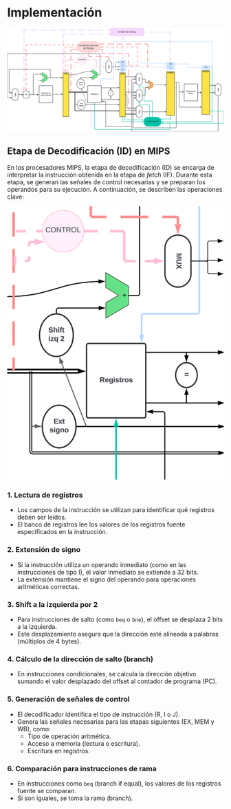 # Implementación

<p align="center">
    <img src="../../img/image17.png" alt="Formato de instrucción Tipo J">
</p>


## Etapa de Decodificación (ID) en MIPS

En los procesadores MIPS, la etapa de decodificación (ID) se encarga de interpretar la instrucción obtenida en la etapa de *fetch* (IF). Durante esta etapa, se generan las señales de control necesarias y se preparan los operandos para su ejecución. A continuación, se describen las operaciones clave:

<p align="center">
    <img src="../../img/image26.png" alt="Formato de instrucción Tipo J">
</p>

### 1. Lectura de registros
- Los campos de la instrucción se utilizan para identificar qué registros deben ser leídos.
- El banco de registros lee los valores de los registros fuente especificados en la instrucción.

### 2. Extensión de signo
- Si la instrucción utiliza un operando inmediato (como en las instrucciones de tipo I), el valor inmediato se extiende a 32 bits.
- La extensión mantiene el signo del operando para operaciones aritméticas correctas.

### 3. Shift a la izquierda por 2
- Para instrucciones de salto (como `beq` o `bne`), el offset se desplaza 2 bits a la izquierda.
- Este desplazamiento asegura que la dirección esté alineada a palabras (múltiplos de 4 bytes).

### 4. Cálculo de la dirección de salto (branch)
- En instrucciones condicionales, se calcula la dirección objetivo sumando el valor desplazado del offset al contador de programa (PC).

### 5. Generación de señales de control
- El decodificador identifica el tipo de instrucción (R, I o J).
- Genera las señales necesarias para las etapas siguientes (EX, MEM y WB), como:
  - Tipo de operación aritmética.
  - Acceso a memoria (lectura o escritura).
  - Escritura en registros.

### 6. Comparación para instrucciones de rama
- En instrucciones como `beq` (branch if equal), los valores de los registros fuente se comparan.
- Si son iguales, se toma la rama (branch).







